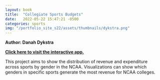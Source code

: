 ```yaml
---
layout: book
title:  "Collegiate Sports Budgets"
date:   2022-05-22 15:47:21 -0500
categories: sports
img: "/portfolio_site_s22/assets/thumbnails/dykstra.png"
---
```


<b>Author: Danah Dykstra</b>

<b><a href="https://data-viz.it.wisc.edu/content/57adb0dd-b47b-48a9-863c-d4b7c6890765">Click here to visit the interactive app.</a></b>

This project aims to show the distribution of revenue and expenditure across sports by gender in the
NCAA. Visualizations can show which genders in specific sports generate the most revenue for NCAA
colleges.

[jekyll-docs]: https://jekyllrb.com/docs/home
[jekyll-gh]:   https://github.com/jekyll/jekyll
[jekyll-talk]: https://talk.jekyllrb.com/
